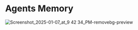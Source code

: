 # Agents Memory

![Screenshot_2025-01-07_at_9 42 34_PM-removebg-preview](https://github.com/user-attachments/assets/7a373819-fed9-4d56-babf-7d3a79f8f170)
